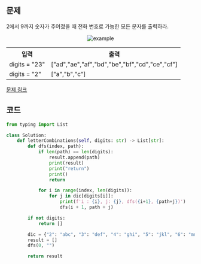 ## 문제

2에서 9까지 숫자가 주어졌을 때 전화 번호로 가능한 모든 문자를 출력하라. 

<p align="center">
<img src="https://upload.wikimedia.org/wikipedia/commons/thumb/7/73/Telephone-keypad2.svg/200px-Telephone-keypad2.svg.png" alt="example">
</p>

 <table>
	<th>입력</th>
	<th>출력</th>
	<tr><!-- 첫번째 줄 시작 -->
	    <td>digits = "23"</td>
	    <td>["ad","ae","af","bd","be","bf","cd","ce","cf"]</td>
	</tr><!-- 첫번째 줄 끝 -->
	<tr><!-- 두번째 줄 시작 -->
	    <td>digits = "2"</td>
	    <td>["a","b","c"]</td>
	</tr><!-- 두번째 줄 끝 -->
    </table>

<a href="https://leetcode.com/problems/letter-combinations-of-a-phone-number/" target="_blank">문제 링크</a>

## 코드

```python
from typing import List

class Solution:
    def letterCombinations(self, digits: str) -> List[str]:
        def dfs(index, path):
            if len(path) == len(digits):
                result.append(path)
                print(result)
                print("return")
                print()
                return

            for i in range(index, len(digits)):
                for j in dic[digits[i]]:
                    print(f'i : {i}, j: {j}, dfs({i+1}, {path+j})')
                    dfs(i + 1, path + j)

        if not digits:
            return []

        dic = {"2": "abc", "3": "def", "4": "ghi", "5": "jkl", "6": "mno", "7": "pqrs", "8": "tuv", "9": "wxyz"}
        result = []
        dfs(0, "")

        return result
```